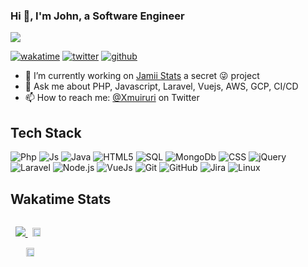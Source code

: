 ### Hi 👋,  I'm John, a Software Engineer
<p style="width:100%;">
   <img src="https://wakatime.com/share/@jmuiruri/ca219884-3d0e-4eab-b650-8332d6456120.png" />
  </p>

[![wakatime](https://wakatime.com/badge/user/6870ae7f-b360-4062-8408-a7a8c4420037.svg)](https://wakatime.com/@6870ae7f-b360-4062-8408-a7a8c4420037)
[![twitter](https://img.shields.io/twitter/follow/Xmuiruri?label=followers&logo=twitter&color=%23007ec6&style=plastic)](https://twitter.com/Xmuiruri)
[![github](https://img.shields.io/github/followers/j-muiruri?logo=github&style=plastic)](https://github.com/j-muiruri?tab=followers)

- 🔭 I’m currently working on [Jamii Stats](https://github.com/j-muiruri) a secret 😜 project
- 💬 Ask me about PHP, Javascript, Laravel, Vuejs, AWS, GCP, CI/CD 
- 📫 How to reach me: [@Xmuiruri](https://twitter.com/Xmuiruri) on Twitter

 <!-- [![John Muiruri's GitHub stats](https://github-readme-stats.vercel.app/api?username=j-muiruri)](https://github.com/j-muiruri/github-readme-stats) -->
<!--
**j-muiruri/j-muiruri** is a ✨ _special_ ✨ repository because its `README.md` (this file) appears on your GitHub profile.--
Here are some ideas to get you started:
 🔭 I’m currently working on ...
- 🌱 I’m currently learning ...
- 👯 I’m looking to collaborate on ...
- 🤔 I’m looking for help with ...
- 💬 Ask me about ...
- 📫 How to reach me: ...
- 😄 Pronouns: ...
- ⚡ Fun fact: ...
-->

## Tech Stack

![Php](https://img.shields.io/badge/Php-000000?style=flat&logo=php&logoColor=blue)
![Js](https://img.shields.io/badge/Javascript-000000?style=flat&logo=javascript&logoColor=yellow)
![Java](https://img.shields.io/badge/Java-000000?style=flat&logo=java&logoColor=orange)
![HTML5](https://img.shields.io/badge/HTML5-000000?style=flat&logo=HTML5)
![SQL](https://img.shields.io/badge/-SQL-000000?style=flat&logo=MySQL)
![MongoDb](https://img.shields.io/badge/-MongoDB-000000?style=flat&logo=mongodb)
![CSS](https://img.shields.io/badge/CSS-000000?style=flat&logo=CSS3&logoColor=F05032)
![jQuery](https://img.shields.io/badge/-jQuery-000000?style=flat&logo=jQuery&logoColor=0769AD)
![Laravel](https://img.shields.io/badge/Laravel-000000?style=flat&logo=laravel&logoColor=F05032) 
![Node.js](https://img.shields.io/badge/Nodejs-000000?style=flat&logo=node.js&logoColor=green)
![VueJs](https://img.shields.io/badge/Vuejs-000000?style=flat&logo=vue.js&logoColor=darkgreen)
![Git](https://img.shields.io/badge/-Git-000000?style=flat&logo=git&logoColor=F05032)
![GitHub](https://img.shields.io/badge/-GitHub-000000?style=flat&logo=github&logoColor=FFFFFF)
![Jira](https://img.shields.io/badge/-Jira-000000?style=flat&logo=jira-software&logoColor=ffffff)
![Linux](https://img.shields.io/badge/-Linux-000000?style=flat&logo=linux&logoColor=FCC624)

## Wakatime Stats
<div style="display: flex">
   <a href="https://wakatime.com">
    <p align=center>
      <img src="https://wakatime.com/wrapped/2023/6870ae7f-b360-4062-8408-a7a8c4420037/fbacec8fb9351944a93635af0a1a2315a1778fb0.png" />
    <img style="width:45%; height=10%;"src="https://wakatime.com/share/@jmuiruri/980a5578-4f51-4e5c-84ac-c5db7f73c909.png" />
    <img style="width:45%; height=250px" src="https://wakatime.com/share/@jmuiruri/1b3f9940-5bcd-457c-9cc3-daba0e89917c.png" />
    </p>
   </a>
</div>
 
